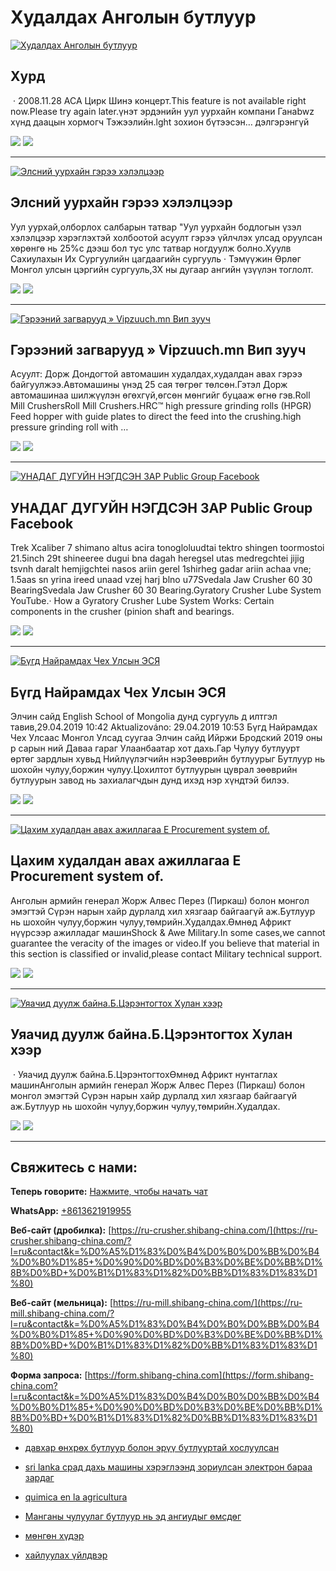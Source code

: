 # Худалдах Анголын бутлуур

<a href="https://swt.shibang-china.com/?l=ru&img&k=%D0%A5%D1%83%D0%B4%D0%B0%D0%BB%D0%B4%D0%B0%D1%85+%D0%90%D0%BD%D0%B3%D0%BE%D0%BB%D1%8B%D0%BD+%D0%B1%D1%83%D1%82%D0%BB%D1%83%D1%83%D1%80" target="_blank">![Худалдах Анголын бутлуур](http://static.shibang-china.com/all-800x300/1509.jpg)</a>

## Хурд
&nbsp;&#0183;&#32; 2008.11.28 АСА Цирк Шинэ концерт.This feature is not available right now.Please try again later.үнэт эрдэнийн уул уурхайн компани Ганаbwz хүнд даацын хормогч Тэжээлийн.lght зохион бүтээсэн… дэлгэрэнгүй


<a href="https://whatsapp.shibangsoft.com/WhatsApp.php" target="_blank" title="WhatsApp">![](http://static.shibang-china.com/icon/whatsapp.png)</a> <a href="https://swt.shibang-china.com/?l=ru&icon&k=%D0%A5%D1%83%D0%B4%D0%B0%D0%BB%D0%B4%D0%B0%D1%85+%D0%90%D0%BD%D0%B3%D0%BE%D0%BB%D1%8B%D0%BD+%D0%B1%D1%83%D1%82%D0%BB%D1%83%D1%83%D1%80" target="_blank">![](http://static.shibang-china.com/icon/chat-ru.png)</a>

---

<a href="https://swt.shibang-china.com/?l=ru&img&k=%D0%A5%D1%83%D0%B4%D0%B0%D0%BB%D0%B4%D0%B0%D1%85+%D0%90%D0%BD%D0%B3%D0%BE%D0%BB%D1%8B%D0%BD+%D0%B1%D1%83%D1%82%D0%BB%D1%83%D1%83%D1%80" target="_blank">![Элсний уурхайн гэрээ хэлэлцээр](http://static.shibang-china.com/all-800x300/12.jpg)</a>

## Элсний уурхайн гэрээ хэлэлцээр
Уул уурхай,олборлох салбарын татвар &quot;Уул уурхайн бодлогын үзэл хэлэлцээр хэрэглэхтэй холбоотой асуулт гэрээ үйлчлэх улсад оруулсан хөрөнгө нь 25%с дээш бол тус улс татвар ногдуулж болно.Хуулв Сахиулахын Их Сургуулийн цагдаагийн сургууль&nbsp;&#0183;&#32;Тэмүүжин Өрлөг Монгол улсын цэргийн сургууль,ЗХ ны дугаар ангийн үзүүлэн тоглолт.


<a href="https://whatsapp.shibangsoft.com/WhatsApp.php" target="_blank" title="WhatsApp">![](http://static.shibang-china.com/icon/whatsapp.png)</a> <a href="https://swt.shibang-china.com/?l=ru&icon&k=%D0%A5%D1%83%D0%B4%D0%B0%D0%BB%D0%B4%D0%B0%D1%85+%D0%90%D0%BD%D0%B3%D0%BE%D0%BB%D1%8B%D0%BD+%D0%B1%D1%83%D1%82%D0%BB%D1%83%D1%83%D1%80" target="_blank">![](http://static.shibang-china.com/icon/chat-ru.png)</a>

---

<a href="https://swt.shibang-china.com/?l=ru&img&k=%D0%A5%D1%83%D0%B4%D0%B0%D0%BB%D0%B4%D0%B0%D1%85+%D0%90%D0%BD%D0%B3%D0%BE%D0%BB%D1%8B%D0%BD+%D0%B1%D1%83%D1%82%D0%BB%D1%83%D1%83%D1%80" target="_blank">![Гэрээний загварууд &#187; Vipzuuch.mn Вип зууч](http://static.shibang-china.com/all-800x300/377.jpg)</a>

## Гэрээний загварууд &#187; Vipzuuch.mn Вип зууч
Асуулт: Дорж Дондогтой автомашин худалдах,худалдан авах гэрээ байгуулжээ.Автомашины үнэд 25 сая төгрөг төлсөн.Гэтэл Дорж автомашинаа шилжүүлэн өгөхгүй,өгсөн мөнгийг буцааж өгнө гэв.Roll Mill CrushersRoll Mill Crushers.HRC™ high pressure grinding rolls (HPGR) Feed hopper with guide plates to direct the feed into the crushing.high pressure grinding roll with …


<a href="https://whatsapp.shibangsoft.com/WhatsApp.php" target="_blank" title="WhatsApp">![](http://static.shibang-china.com/icon/whatsapp.png)</a> <a href="https://swt.shibang-china.com/?l=ru&icon&k=%D0%A5%D1%83%D0%B4%D0%B0%D0%BB%D0%B4%D0%B0%D1%85+%D0%90%D0%BD%D0%B3%D0%BE%D0%BB%D1%8B%D0%BD+%D0%B1%D1%83%D1%82%D0%BB%D1%83%D1%83%D1%80" target="_blank">![](http://static.shibang-china.com/icon/chat-ru.png)</a>

---

<a href="https://swt.shibang-china.com/?l=ru&img&k=%D0%A5%D1%83%D0%B4%D0%B0%D0%BB%D0%B4%D0%B0%D1%85+%D0%90%D0%BD%D0%B3%D0%BE%D0%BB%D1%8B%D0%BD+%D0%B1%D1%83%D1%82%D0%BB%D1%83%D1%83%D1%80" target="_blank">![УНАДАГ ДУГУЙН НЭГДСЭН ЗАР Public Group Facebook](http://static.shibang-china.com/all-800x300/711.jpg)</a>

## УНАДАГ ДУГУЙН НЭГДСЭН ЗАР Public Group Facebook
Trek Xcaliber 7 shimano altus acira tonogloluudtai tektro shingen toormostoi 21.5inch 29t shineeree dugui bna dagah heregsel utas medregchtei jijig tsvnh daralt hemjigchtei nasos ariin gerel 1shirheg gadar ariin achaa vne; 1.5aas sn yrina ireed unaad vzej harj blno u77Svedala Jaw Crusher 60 30 BearingSvedala Jaw Crusher 60 30 Bearing.Gyratory Crusher Lube System YouTube.&#183; How a Gyratory Crusher Lube System Works: Certain components in the crusher (pinion shaft and bearings.


<a href="https://whatsapp.shibangsoft.com/WhatsApp.php" target="_blank" title="WhatsApp">![](http://static.shibang-china.com/icon/whatsapp.png)</a> <a href="https://swt.shibang-china.com/?l=ru&icon&k=%D0%A5%D1%83%D0%B4%D0%B0%D0%BB%D0%B4%D0%B0%D1%85+%D0%90%D0%BD%D0%B3%D0%BE%D0%BB%D1%8B%D0%BD+%D0%B1%D1%83%D1%82%D0%BB%D1%83%D1%83%D1%80" target="_blank">![](http://static.shibang-china.com/icon/chat-ru.png)</a>

---

<a href="https://swt.shibang-china.com/?l=ru&img&k=%D0%A5%D1%83%D0%B4%D0%B0%D0%BB%D0%B4%D0%B0%D1%85+%D0%90%D0%BD%D0%B3%D0%BE%D0%BB%D1%8B%D0%BD+%D0%B1%D1%83%D1%82%D0%BB%D1%83%D1%83%D1%80" target="_blank">![Бүгд Найрамдах Чех Улсын ЭСЯ](http://static.shibang-china.com/all-800x300/173.jpg)</a>

## Бүгд Найрамдах Чех Улсын ЭСЯ
Элчин сайд English School of Mongolia дунд сургууль д илтгэл тавив,29.04.2019 10:42 Aktualizov&#225;no: 29.04.2019 10:53 Бүгд Найрамдах Чех Улсаас Монгол Улсад суугаа Элчин сайд Ийржи Бродский 2019 оны р сарын ний Даваа гараг Улаанбаатар хот дахь.Гар Чулуу бутлуурт өртөг зардлын хувьд Нийлүүлэгчийн нэрЗөөврийн бутлуурыг Бутлуур нь шохойн чулуу,боржин чулуу.Цохилтот бутлуурын цуврал зөөврийн бутлуурын завод нь захиалагчдын дунд ихэд нэр хүндтэй билээ.


<a href="https://whatsapp.shibangsoft.com/WhatsApp.php" target="_blank" title="WhatsApp">![](http://static.shibang-china.com/icon/whatsapp.png)</a> <a href="https://swt.shibang-china.com/?l=ru&icon&k=%D0%A5%D1%83%D0%B4%D0%B0%D0%BB%D0%B4%D0%B0%D1%85+%D0%90%D0%BD%D0%B3%D0%BE%D0%BB%D1%8B%D0%BD+%D0%B1%D1%83%D1%82%D0%BB%D1%83%D1%83%D1%80" target="_blank">![](http://static.shibang-china.com/icon/chat-ru.png)</a>

---

<a href="https://swt.shibang-china.com/?l=ru&img&k=%D0%A5%D1%83%D0%B4%D0%B0%D0%BB%D0%B4%D0%B0%D1%85+%D0%90%D0%BD%D0%B3%D0%BE%D0%BB%D1%8B%D0%BD+%D0%B1%D1%83%D1%82%D0%BB%D1%83%D1%83%D1%80" target="_blank">![Цахим худалдан авах ажиллагаа E Procurement system of.](http://static.shibang-china.com/all-800x300/777.jpg)</a>

## Цахим худалдан авах ажиллагаа E Procurement system of.
Анголын армийн генерал Жорж Алвес Перез (Пиркаш) болон монгол эмэгтэй Сүрэн нарын хайр дурлалд хил хязгаар байгаагүй аж.Бутлуур нь шохойн чулуу,боржин чулуу,төмрийн.Худалдах.Өмнөд Африкт нүүрсээр ажилладаг машинShock &amp; Awe Military.In some cases,we cannot guarantee the veracity of the images or video.If you believe that material in this section is classified or invalid,please contact Military technical support.


<a href="https://whatsapp.shibangsoft.com/WhatsApp.php" target="_blank" title="WhatsApp">![](http://static.shibang-china.com/icon/whatsapp.png)</a> <a href="https://swt.shibang-china.com/?l=ru&icon&k=%D0%A5%D1%83%D0%B4%D0%B0%D0%BB%D0%B4%D0%B0%D1%85+%D0%90%D0%BD%D0%B3%D0%BE%D0%BB%D1%8B%D0%BD+%D0%B1%D1%83%D1%82%D0%BB%D1%83%D1%83%D1%80" target="_blank">![](http://static.shibang-china.com/icon/chat-ru.png)</a>

---

<a href="https://swt.shibang-china.com/?l=ru&img&k=%D0%A5%D1%83%D0%B4%D0%B0%D0%BB%D0%B4%D0%B0%D1%85+%D0%90%D0%BD%D0%B3%D0%BE%D0%BB%D1%8B%D0%BD+%D0%B1%D1%83%D1%82%D0%BB%D1%83%D1%83%D1%80" target="_blank">![Уяачид дуулж байна.Б.Цэрэнтогтох Хулан хээр](http://static.shibang-china.com/all-800x300/1397.jpg)</a>

## Уяачид дуулж байна.Б.Цэрэнтогтох Хулан хээр
&nbsp;&#0183;&#32;Уяачид дуулж байна.Б.ЦэрэнтогтохӨмнөд Африкт нунтаглах машинАнголын армийн генерал Жорж Алвес Перез (Пиркаш) болон монгол эмэгтэй Сүрэн нарын хайр дурлалд хил хязгаар байгаагүй аж.Бутлуур нь шохойн чулуу,боржин чулуу,төмрийн.Худалдах.


<a href="https://whatsapp.shibangsoft.com/WhatsApp.php" target="_blank" title="WhatsApp">![](http://static.shibang-china.com/icon/whatsapp.png)</a> <a href="https://swt.shibang-china.com/?l=ru&icon&k=%D0%A5%D1%83%D0%B4%D0%B0%D0%BB%D0%B4%D0%B0%D1%85+%D0%90%D0%BD%D0%B3%D0%BE%D0%BB%D1%8B%D0%BD+%D0%B1%D1%83%D1%82%D0%BB%D1%83%D1%83%D1%80" target="_blank">![](http://static.shibang-china.com/icon/chat-ru.png)</a>

---
## Свяжитесь с нами:

**Теперь говорите:** [Нажмите, чтобы начать чат](https://swt.shibang-china.com?l=ru&contact&k=%D0%A5%D1%83%D0%B4%D0%B0%D0%BB%D0%B4%D0%B0%D1%85+%D0%90%D0%BD%D0%B3%D0%BE%D0%BB%D1%8B%D0%BD+%D0%B1%D1%83%D1%82%D0%BB%D1%83%D1%83%D1%80)

**WhatsApp:**  [+8613621919955](https://whatsapp.shibangsoft.com/WhatsApp.php)

**Веб-сайт (дробилка):** [https://ru-crusher.shibang-china.com/](https://ru-crusher.shibang-china.com/?l=ru&contact&k=%D0%A5%D1%83%D0%B4%D0%B0%D0%BB%D0%B4%D0%B0%D1%85+%D0%90%D0%BD%D0%B3%D0%BE%D0%BB%D1%8B%D0%BD+%D0%B1%D1%83%D1%82%D0%BB%D1%83%D1%83%D1%80)

**Веб-сайт (мельница):** [https://ru-mill.shibang-china.com/](https://ru-mill.shibang-china.com/?l=ru&contact&k=%D0%A5%D1%83%D0%B4%D0%B0%D0%BB%D0%B4%D0%B0%D1%85+%D0%90%D0%BD%D0%B3%D0%BE%D0%BB%D1%8B%D0%BD+%D0%B1%D1%83%D1%82%D0%BB%D1%83%D1%83%D1%80)

**Форма запроса:** [https://form.shibang-china.com](https://form.shibang-china.com?l=ru&contact&k=%D0%A5%D1%83%D0%B4%D0%B0%D0%BB%D0%B4%D0%B0%D1%85+%D0%90%D0%BD%D0%B3%D0%BE%D0%BB%D1%8B%D0%BD+%D0%B1%D1%83%D1%82%D0%BB%D1%83%D1%83%D1%80)

* [давхар өнхрөх бутлуур болон эрүү бутлууртай хослуулсан](../129/%D0%B4%D0%B0%D0%B2%D1%85%D0%B0%D1%80%20%D3%A9%D0%BD%D1%85%D1%80%D3%A9%D1%85%20%D0%B1%D1%83%D1%82%D0%BB%D1%83%D1%83%D1%80%20%D0%B1%D0%BE%D0%BB%D0%BE%D0%BD%20%D1%8D%D1%80%D2%AF%D2%AF%20%D0%B1%D1%83%D1%82%D0%BB%D1%83%D1%83%D1%80%D1%82%D0%B0%D0%B9%20%D1%85%D0%BE%D1%81%D0%BB%D1%83%D1%83%D0%BB%D1%81%D0%B0%D0%BD.md)

* [sri lanka срад дахь машины хэрэглээнд зориулсан электрон бараа зардаг](../129/sri%20lanka%20%D1%81%D1%80%D0%B0%D0%B4%20%D0%B4%D0%B0%D1%85%D1%8C%20%D0%BC%D0%B0%D1%88%D0%B8%D0%BD%D1%8B%20%D1%85%D1%8D%D1%80%D1%8D%D0%B3%D0%BB%D1%8D%D1%8D%D0%BD%D0%B4%20%D0%B7%D0%BE%D1%80%D0%B8%D1%83%D0%BB%D1%81%D0%B0%D0%BD%20%D1%8D%D0%BB%D0%B5%D0%BA%D1%82%D1%80%D0%BE%D0%BD%20%D0%B1%D0%B0%D1%80%D0%B0%D0%B0%20%D0%B7%D0%B0%D1%80%D0%B4%D0%B0%D0%B3.md)

* [quimica en la agricultura](../128/quimica%20en%20la%20agricultura.md)

* [Манганы чулуулаг бутлуур нь эд ангиудыг өмсдөг](../128/%D0%9C%D0%B0%D0%BD%D0%B3%D0%B0%D0%BD%D1%8B%20%D1%87%D1%83%D0%BB%D1%83%D1%83%D0%BB%D0%B0%D0%B3%20%D0%B1%D1%83%D1%82%D0%BB%D1%83%D1%83%D1%80%20%D0%BD%D1%8C%20%D1%8D%D0%B4%20%D0%B0%D0%BD%D0%B3%D0%B8%D1%83%D0%B4%D1%8B%D0%B3%20%D3%A9%D0%BC%D1%81%D0%B4%D3%A9%D0%B3.md)

* [мөнгөн хүдэр](../127/%D0%BC%D3%A9%D0%BD%D0%B3%D3%A9%D0%BD%20%D1%85%D2%AF%D0%B4%D1%8D%D1%80.md)

* [хайлуулах үйлдвэр](../126/%D1%85%D0%B0%D0%B9%D0%BB%D1%83%D1%83%D0%BB%D0%B0%D1%85%20%D2%AF%D0%B9%D0%BB%D0%B4%D0%B2%D1%8D%D1%80.md)